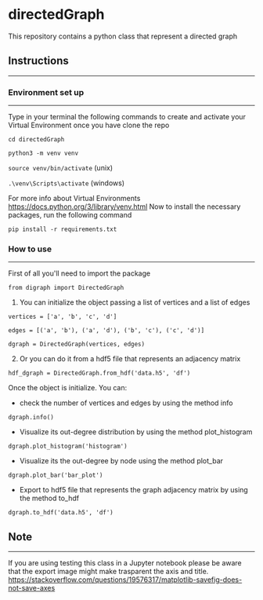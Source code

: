 # directedGraph

This repository contains a python class that represent a directed graph

## Instructions
---
### Environment set up
---
Type in your terminal the following commands to create and activate your Virtual Environment once you have clone the repo

```cd directedGraph```

```python3 -m venv venv```

```source venv/bin/activate``` (unix)

```.\venv\Scripts\activate``` (windows)

For more info about Virtual Environments https://docs.python.org/3/library/venv.html
Now to install the necessary packages, run the following command

```pip install -r requirements.txt```

### How to use
---
First of all you'll need to import the package

`from digraph import DirectedGraph`

1. You can initialize the object passing a list of vertices and a list of edges

`vertices = ['a', 'b', 'c', 'd']`

`edges = [('a', 'b'), ('a', 'd'), ('b', 'c'), ('c', 'd')]`

`dgraph = DirectedGraph(vertices, edges)`

2. Or you can do it from a hdf5 file that represents an adjacency matrix 

`hdf_dgraph = DirectedGraph.from_hdf('data.h5', 'df')`

Once the object is initialize. You can:
- check the number of vertices and edges by using the method info

`dgraph.info()`
- Visualize its out-degree distribution by using the method plot_histogram

`dgraph.plot_histogram('histogram')`
- Visualize its the out-degree by node using the method plot_bar

`dgraph.plot_bar('bar_plot')`
- Export to hdf5 file that represents the graph adjacency matrix by using the method to_hdf

`dgraph.to_hdf('data.h5', 'df')`


##  Note
---
If you are using testing this class in a Jupyter notebook please be aware that the export image might make trasparent the axis and title. 
https://stackoverflow.com/questions/19576317/matplotlib-savefig-does-not-save-axes